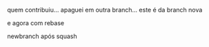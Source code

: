 quem contribuiu...
apaguei
em outra branch...
este é da branch nova

e agora com rebase

newbranch
após squash
